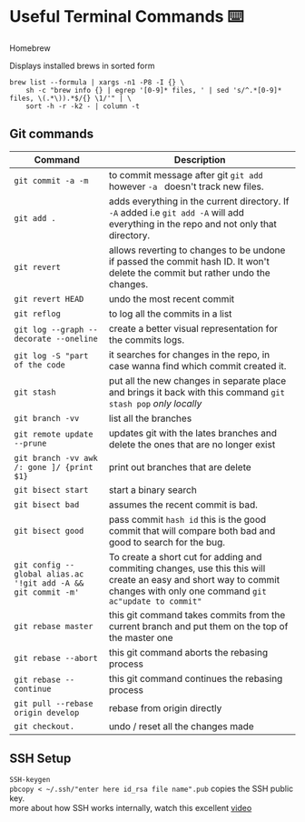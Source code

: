 # Useful Terminal Commands ⌨️ 

Homebrew

Displays installed brews in sorted form

```
brew list --formula | xargs -n1 -P8 -I {} \
    sh -c "brew info {} | egrep '[0-9]* files, ' | sed 's/^.*[0-9]* files, \(.*\)).*$/{} \1/'" | \
    sort -h -r -k2 - | column -t
```

## Git commands 

| Command   | Description  |
| ------------- | ------------- |
|`git commit -a -m` | to commit message after git `git add` however `-a ` doesn't track new files. |
|`git add .`| adds everything in the current directory. If `-A` added i.e `git add -A` will add everything in the repo and not only that directory.|
|`git revert` |allows reverting to changes to be undone if passed the commit hash ID. It won't delete the commit but rather undo the changes.| 
|`git revert HEAD` |undo the most recent commit|
|`git reflog`| to log all the commits in a list|
|`git log --graph --decorate --oneline`| create a better visual representation for the commits logs.| 
|`git log -S "part of the code `| it searches for changes in the repo, in case wanna find which commit created it.| 
|`git stash`| put all the new changes in separate place and brings it back with this command `git stash pop` *only locally*|
|`git branch -vv`| list all the branches |
|`git remote update --prune`| updates git with the lates branches and delete the ones that are no longer exist
|`git branch -vv awk /: gone ]/ {print $1} `|print out branches that are delete| .|
|`git bisect start`| start a binary search|  
|`git bisect bad`| assumes the recent commit is bad.| 
|`git bisect good`| pass commit `hash id` this is the good commit that will compare both bad and good to search for the bug.|  
|`git config --global alias.ac '!git add -A && git commit -m'`|To create a short cut for adding and commiting changes, use this  this will create an easy and short way to commit changes with only one command `git ac"update to commit"`| 
|`git rebase master`| this git command takes commits from the current branch and put them on the top of the master one|
|`git rebase --abort`| this git command aborts the rebasing process|
|`git rebase --continue`| this git command continues the rebasing process|
|`git pull --rebase origin develop`| rebase from origin directly|
|`git checkout.`|undo / reset all the changes made |

## SSH Setup 
`SSH-keygen`   
`pbcopy < ~/.ssh/"enter here id_rsa file name".pub` copies the SSH public key.     
more about how SSH works internally, watch this excellent [video](https://youtu.be/ORcvSkgdA58)

